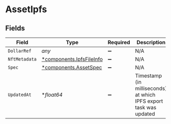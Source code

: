 # AssetIpfs


## Fields

| Field                                                               | Type                                                                | Required                                                            | Description                                                         | Example                                                             |
| ------------------------------------------------------------------- | ------------------------------------------------------------------- | ------------------------------------------------------------------- | ------------------------------------------------------------------- | ------------------------------------------------------------------- |
| `DollarRef`                                                         | *any*                                                               | :heavy_minus_sign:                                                  | N/A                                                                 |                                                                     |
| `NftMetadata`                                                       | [*components.IpfsFileInfo](../../models/components/ipfsfileinfo.md) | :heavy_minus_sign:                                                  | N/A                                                                 |                                                                     |
| `Spec`                                                              | [*components.AssetSpec](../../models/components/assetspec.md)       | :heavy_minus_sign:                                                  | N/A                                                                 |                                                                     |
| `UpdatedAt`                                                         | **float64*                                                          | :heavy_minus_sign:                                                  | Timestamp (in milliseconds) at which IPFS export task was<br/>updated<br/> | 1587667174725                                                       |